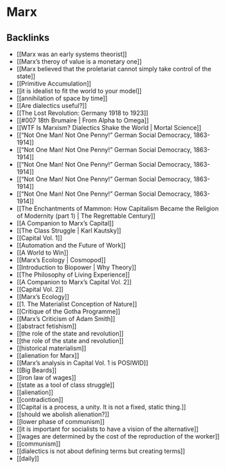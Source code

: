 # Marx



## Backlinks

-   [[Marx was an early systems theorist]]
-   [[Marx&rsquo;s theroy of value is a monetary one]]
-   [[Marx believed that the proletariat cannot simply take control of the state]]
-   [[Primitive Accumulation]]
-   [[it is idealist to fit the world to your model]]
-   [[annihilation of space by time]]
-   [[Are dialectics useful?]]
-   [[The Lost Revolution: Germany 1918 to 1923]]
-   [[#007 18th Brumaire | From Alpha to Omega]]
-   [[WTF Is Marxism? Dialectics Shake the World | Mortal Science]]
-   [[&ldquo;Not One Man! Not One Penny!&rdquo; German Social Democracy, 1863-1914]]
-   [[&ldquo;Not One Man! Not One Penny!&rdquo; German Social Democracy, 1863-1914]]
-   [[&ldquo;Not One Man! Not One Penny!&rdquo; German Social Democracy, 1863-1914]]
-   [[&ldquo;Not One Man! Not One Penny!&rdquo; German Social Democracy, 1863-1914]]
-   [[&ldquo;Not One Man! Not One Penny!&rdquo; German Social Democracy, 1863-1914]]
-   [[The Enchantments of Mammon: How Capitalism Became the Religion of Modernity (part 1) | The Regrettable Century]]
-   [[A Companion to Marx&rsquo;s Capital]]
-   [[The Class Struggle | Karl Kautsky]]
-   [[Capital Vol. 1]]
-   [[Automation and the Future of Work]]
-   [[A World to Win]]
-   [[Marx&rsquo;s Ecology | Cosmopod]]
-   [[Introduction to Biopower | Why Theory]]
-   [[The Philosophy of Living Experience]]
-   [[A Companion to Marx&rsquo;s Capital Vol. 2]]
-   [[Capital Vol. 2]]
-   [[Marx&rsquo;s Ecology]]
-   [[1. The Materialist Conception of Nature]]
-   [[Critique of the Gotha Programme]]
-   [[Marx&rsquo;s Criticism of Adam Smith]]
-   [[abstract fetishism]]
-   [[the role of the state and revolution]]
-   [[the role of the state and revolution]]
-   [[historical materialism]]
-   [[alienation for Marx]]
-   [[Marx&rsquo;s analysis in Capital Vol. 1 is POSIWID]]
-   [[Big Beards]]
-   [[iron law of wages]]
-   [[state as a tool of class struggle]]
-   [[alienation]]
-   [[contradiction]]
-   [[Capital is a process, a unity. It is not a fixed, static thing.]]
-   [[should we abolish alienation?]]
-   [[lower phase of communism]]
-   [[it is important for socialists to have a vision of the alternative]]
-   [[wages are determined by the cost of the reproduction of the worker]]
-   [[communism]]
-   [[dialectics is not about defining terms but creating terms]]
-   [[daily]]
